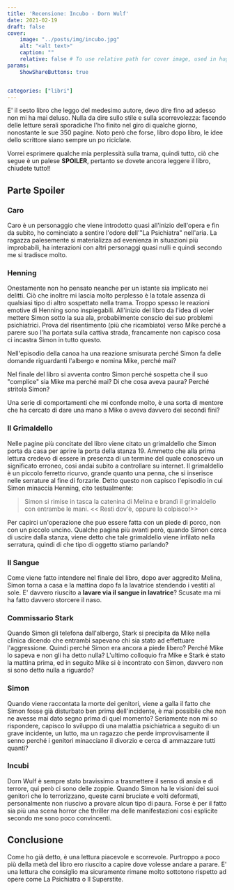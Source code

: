 ```yaml
---
title: 'Recensione: Incubo - Dorn Wulf'
date: 2021-02-19
draft: false
cover:
    image: "../posts/img/incubo.jpg"
    alt: "<alt text>"
    caption: ""
    relative: false # To use relative path for cover image, used in hugo Page-bundles
params:
    ShowShareButtons: true


categories: ["libri"]
---
```


E' il sesto libro che leggo del medesimo autore, devo dire fino ad adesso non mi ha mai deluso. Nulla da dire sullo stile e sulla scorrevolezza: facendo delle letture serali sporadiche l'ho finito nel giro di qualche giorno, nonostante le sue 350 pagine. Noto però che forse, libro dopo libro, le idee dello scrittore siano sempre un po riciclate.

Vorrei esprimere qualche mia perplessità sulla trama, quindi tutto, ciò che segue è un palese **SPOILER**, pertanto se dovete ancora leggere il libro, chiudete tutto!!

## Parte Spoiler

### Caro

Caro è un personaggio che viene introdotto quasi all'inizio dell'opera e fin da subito, ho cominciato a sentire l'odore dell'"La Psichiatra" nell'aria. La ragazza palesemente si materializza ad evenienza in situazioni più improbabili, ha interazioni con altri personaggi quasi nulli e quindi secondo me si tradisce molto.

### Henning

Onestamente non ho pensato neanche per un istante sia implicato nei delitti. Ciò che inoltre mi lascia molto perplesso è la totale assenza di qualsiasi tipo di altro sospettato nella trama. Troppo spesso le reazioni emotive di Henning sono inspiegabili. All'inizio del libro da l'idea di voler mettere Simon sotto la sua ala, probabilmente conscio dei suo problemi psichiatrici. Prova del risentimento (più che ricambiato) verso Mike perché a parere suo l'ha portata sulla cattiva strada, francamente non capisco cosa ci incastra Simon in tutto questo. 

Nell'episodio della canoa ha una reazione smisurata perché Simon fa delle domande riguardanti l'albergo e nomina Mike, perché mai? 

Nel finale del libro si avventa contro Simon perché sospetta che il suo "complice" sia Mike ma perché mai? Di che cosa aveva paura? Perché stritola Simon?

Una serie di comportamenti che mi confonde molto, è una sorta di mentore che ha cercato di dare una mano a Mike o aveva davvero dei secondi fini?

### Il Grimaldello

Nelle pagine più concitate del libro viene citato un grimaldello che Simon porta da casa per aprire la porta della stanza 19. Ammetto che alla prima lettura credevo di essere in presenza di un termine del quale conoscevo un significato erroneo, cosi andai subito a controllare su internet. Il grimaldello è un piccolo ferretto ricurvo, grande quanto una penna, che si inserisce nelle serrature al fine di forzarle. Detto questo non capisco l'episodio in cui Simon minaccia Henning, cito testualmente:

> Simon si rimise in tasca la catenina di Melina e brandì il grimaldello con entrambe le mani. << Resti dov'è, oppure la colpisco!>>

Per capirci un'operazione che puo essere fatta con un piede di porco, non con un piccolo uncino. Qualche pagina più avanti però, quando Simon cerca di uscire dalla stanza, viene detto che tale grimaldello viene infilato nella serratura, quindi di che tipo di oggetto stiamo parlando?

### Il Sangue

Come viene fatto intendere nel finale del libro, dopo aver aggredito Melina, Simon torna a casa e la mattina dopo fa la lavatrice stendendo i vestiti al sole. E' davvero riuscito a **lavare via il sangue in lavatrice**? Scusate ma mi ha fatto davvero storcere il naso.

### Commissario Stark

Quando Simon gli telefona dall'albergo, Stark si precipita da Mike nella clinica dicendo che entrambi sapevano chi sia stato ad effettuare l'aggressione. Quindi perché Simon era ancora a piede libero? Perché Mike lo sapeva e non gli ha detto nulla? L'ultimo colloquio fra Mike e Stark è stato la mattina prima, ed in seguito Mike si è incontrato con Simon, davvero non si sono detto nulla a riguardo?

### Simon

Quando viene raccontata la morte dei genitori, viene a galla il fatto che Simon fosse già disturbato ben prima dell'incidente, è mai possibile che non ne avesse mai dato segno prima di quel momento? Seriamente non mi so rispondere, capisco lo sviluppo di una malattia psichiatrica a seguito di un grave incidente, un lutto, ma un ragazzo che perde improvvisamente il senno perché i genitori minacciano il divorzio e cerca di ammazzare tutti quanti?

### Incubi

Dorn Wulf è sempre stato bravissimo a trasmettere il senso di ansia e di terrore, qui però ci sono delle zoppie. Quando Simon ha le visioni dei suoi genitori che lo terrorizzano, queste carni bruciate e volti deformati, personalmente non riuscivo a provare alcun tipo di paura. Forse è per il fatto sia più una scena horror che thriller ma delle manifestazioni cosi esplicite secondo me sono poco convincenti.



## Conclusione

Come ho già detto, è una lettura piacevole e scorrevole. Purtroppo a poco più della metà del libro ero riuscito a capire dove volesse andare a parare. E' una lettura che consiglio ma sicuramente rimane molto sottotono rispetto ad opere come La Psichiatra o Il Superstite.


